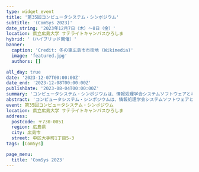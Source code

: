 ```yaml
---
type: widget_event
title: '第35回コンピュータシステム・シンポジウム'
subtitle: '(ComSys 2023)'
date_string: '2023年12月7日（木）〜8日（金）'
location: 県立広島大学 サテライトキャンパスひろしま
hybrid: '（ハイブリッド開催）'
banner:
  caption: 'Credit: 冬の東広島市市街地 (Wikimedia)'
  image: 'featured.jpg'
  authors: []

all_day: true
date: '2023-12-07T00:00:00Z'
date_end: '2023-12-08T00:00:00Z'
publishDate: '2023-08-04T00:00:00Z'
summary: 'コンピュータシステム・シンポジウムは、情報処理学会システムソフトウェアとオペレーティング・システム研究会が中心となって開催しているシンポジウムです。'
abstract: 'コンピュータシステム・シンポジウムは、情報処理学会システムソフトウェアとオペレーティング・システム研究会が中心となって開催しているシンポジウムです。システムソフトウェア分野における萌芽的な研究成果の発表と意見交換の場を提供するとともに、投稿論文に対してプログラム委員会からの改善フィードバックをおこない、国際会議やジャーナルへの投稿を目指したステップとなることを目指しています。'
event: 第35回コンピュータシステム・シンポジウム
location: 県立広島大学 サテライトキャンパスひろしま
address:
  postcode: 〒730-0051
  region: 広島県
  city: 広島市
  street: 中区大手町1丁目5-3
tags: [ComSys]

page_menu:
  title: 'ComSys 2023'
---
```

